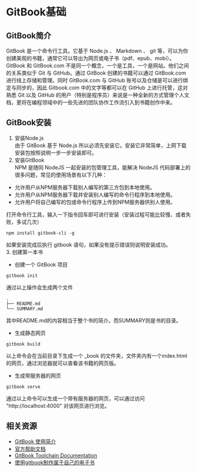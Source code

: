 # GitBook基础
## GitBook简介
GitBook 是一个命令行工具。它基于 Node.js 、 Markdown 、 git 等，可以为你创建美观的书籍，通常它可以导出为网页或电子书（pdf、epub、mobi）。  
GitBook 和 GitBook.com 不是同一个概念，一个是工具，一个是网站。他们之间的关系类似于 Git 与 GitHub。通过 GitBook 创建的书籍可以通过 GitBook.com 进行线上存储和管理。同时 GitBook.com 与 GitHub 账号以及仓储是可以进行绑定与同步的，因此 Gitbook.com 中的文字等都可以在 GitHub 上进行托管，这对熟悉 Git 以及 GitHub 的用户（特别是程序员）来说是一种全新的方式管理个人文档，更将在编程领域中的一些先进的团队协作工作流引入到书籍创作中来。

## GitBook安装
1. 安装Node.js  
 由于 GitBook 基于 Node.js 所以必须先安装它。安装它非常简单，上网下载安装包按照说明一步一步安装即可。
2. 安装GitBook  
 NPM 是随同 NodeJS 一起安装的包管理工具，能解决 NodeJS 代码部署上的很多问题，常见的使用场景有以下几种：
 * 允许用户从NPM服务器下载别人编写的第三方包到本地使用。
 * 允许用户从NPM服务器下载并安装别人编写的命令行程序到本地使用。
 * 允许用户将自己编写的包或命令行程序上传到NPM服务器供别人使用。
 
 打开命令行工具，输入一下指令回车即可进行安装（安装过程可能比较慢、或者失败，多试几次）
 ```
 npm install gitbook-cli -g
 ```
 如果安装完成后执行 gitbook 语句，如果没有提示错误则说明安装成功。  
3. 创建第一本书  
 * 创建一个 GitBook 项目
```
gitbook init
```
通过以上操作会生成两个文件
```
.
├── README.md
└── SUMMARY.md
```
其中README.md的内容相当于整个书的简介。而SUMMARY则是书的目录。  
 * 生成静态网页
 ```
 gitbook build
 ```
  以上命令会在当前目录下生成一个 \_book 的文件夹，文件夹内有一个index.html的网页，通过浏览器就可以查看该书籍的网页版。  
 * 生成带服务器的网页
 ```
 gitbook serve
 ```
  通过以上命令可以生成一个带有服务器的网页，可以通过访问 "http://localhost:4000" 对该网页进行浏览。

## 相关资源
* [GitBook 使用简介](https://github.com/zhangjikai/gitbook-use)
* [官方帮助文档](https://help.gitbook.com/)
* [GitBook Toolchain Documentation](https://toolchain.gitbook.com/)
* [使用gitbook制作属于自己的电子书](https://www.zybuluo.com/yangfch3/note/158290)
